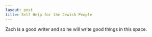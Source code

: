 ```yaml
---
layout: post
title: Self Help for the Jewish People
---
```


Zach is a good writer and so he will write good things in this space.
